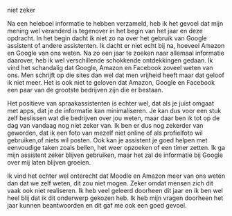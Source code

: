 ﻿niet zeker

Na een heleboel informatie te hebben verzameld, heb ik het gevoel dat mijn mening wel veranderd is tegenover in het begin van het jaar en deze opdracht.
In het begin dacht ik niet zo na over het gebruik van Google assistent of andere assistenten. 
Ik dacht er niet echt bij na, hoeveel Amazon en Google van ons weten. Na zo een jaar te zoeken naar allemaal informatie daarover, heb ik wel verschillende schokkende ontdekkingen gedaan.
Ik vind het schandalig dat Google, Amazon en Facebook zoveel weten van ons. Men schrijft op die sites dan wel dat men vrijheid heeft maar dat geloof ik niet meer.
Het is ook niet te geloven dat Amazon, Google en Facebook een paar van de grootste bedrijven zijn die er bestaan.

Het positieve van spraakassistenten is echter wel, dat als je juist omgaat met apps, dat je de informatie kan minimaliseren. Je kan dus voor een stuk zelf beslissen wat die bedrijven over jou weten, maar daar ben ik tot op de dag van vandaag nog niet zeker van. 
Ik ben er dus nog zekerder van geworden, dat ik een foto van mezelf niet online of als profielfoto wil gebruiken,of niets wil posten. Ook kan je assistent je goed helpen met eenvoudige taken zoals bellen, het weer opzoeken of een timer zetten. Ik ga mijn assistent zeker blijven gebruiken, maar het zal de informatie bij Google over mij laten blijven groeien.

Ik vind het echter wel onterecht dat Moodle en Amazon meer van ons weten dan dat we zelf weten, dit zou niet mogen. Zeker omdat mensen zich dit vaak ook niet realiseren.
Ik heb veel geleerd doorheen dit jaar en ik ben wel heel blij dat ik dit onderwerp gekozen heb. Ik heb mijn vragen doorheen het jaar kunnen beantwoorden en dit gaf me ook een goed gevoel.
